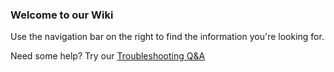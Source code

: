### Welcome to our Wiki

Use the navigation bar on the right to find the information you're looking for.

Need some help? Try our [Troubleshooting Q&A](https://github.com/IntelRealSense/librealsense/wiki/Troubleshooting-Q&A)